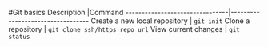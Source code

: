 #Git basics
Description                     |Command
--------------------------------|----------------------------------
Create a new local repository   | `git init`
Clone a repository              | `git clone ssh/https_repo_url`
View current changes            | `git status`